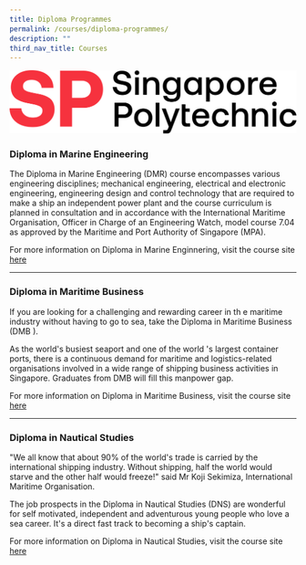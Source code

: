 ```yaml
---
title: Diploma Programmes
permalink: /courses/diploma-programmes/
description: ""
third_nav_title: Courses
---
```

![](/images/sp-logo.png)

### Diploma in Marine Engineering

The Diploma in Marine Engineering (DMR) course encompasses various engineering disciplines; mechanical engineering, electrical and electronic engineering, engineering design and control technology that are required to make a ship an independent power plant and the course curriculum is planned in consultation and in accordance with the International Maritime Organisation, Officer in Charge of an Engineering Watch, model course 7.04 as approved by the Maritime and Port Authority of Singapore (MPA).

For more information on Diploma in Marine Enginnering, visit the course site [here](https://www.sp.edu.sg/sma/courses/full-time-diplomas/marine-engineering)

<hr>

### Diploma in Maritime Business

If you are looking for a challenging and rewarding career in th e maritime industry without having to go to sea, take the Diploma in Maritime Business (DMB ).

As the world's busiest seaport and one of the world 's largest container ports, there is a continuous demand for maritime and logistics-related organisations involved in a wide range of shipping business activities in Singapore. Graduates from DMB will fill this manpower gap.

For more information on Diploma in Maritime Business, visit the course site [here](https://www.sp.edu.sg/sma/courses/full-time-diplomas/maritime-business)

<hr>

### Diploma in Nautical Studies

"We all know that about 90% of the world's trade is carried by the international shipping industry. Without shipping, half the world would starve and the other half would freeze!" said Mr Koji Sekimiza, International Maritime Organisation.

The job prospects in the Diploma in Nautical Studies (DNS) are wonderful for self motivated, independent and adventurous young people who love a sea career. It's a direct fast track to becoming a ship's captain.

For more information on Diploma in Nautical Studies, visit the course site [here](https://www.sp.edu.sg/sma/courses/full-time-diplomas/nautical-studies)